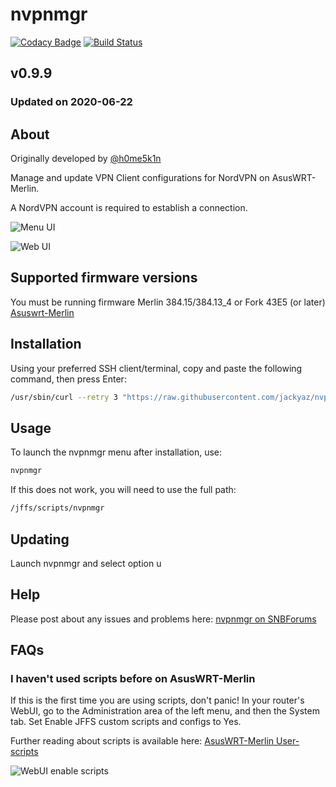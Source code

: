# nvpnmgr
[![Codacy Badge](https://app.codacy.com/project/badge/Grade/50f9c2244ef74cefb3da37448dd69848)](https://www.codacy.com/manual/jackyaz/nvpnmgr?utm_source=github.com&amp;utm_medium=referral&amp;utm_content=jackyaz/nvpnmgr&amp;utm_campaign=Badge_Grade)
[![Build Status](https://travis-ci.com/jackyaz/nvpnmgr.svg?branch=master)](https://travis-ci.com/jackyaz/nvpnmgr)

## v0.9.9
### Updated on 2020-06-22
## About
Originally developed by [@h0me5k1n](https://github.com/h0me5k1n/asusmerlin-nvpnmgr)

Manage and update VPN Client configurations for NordVPN on AsusWRT-Merlin.

A NordVPN account is required to establish a connection.

![Menu UI](https://puu.sh/FZhMO/6ce55ca358.png)

![Web UI](https://puu.sh/FZhMt/2b17558b53.png)

## Supported firmware versions
You must be running firmware Merlin 384.15/384.13_4 or Fork 43E5 (or later) [Asuswrt-Merlin](https://asuswrt.lostrealm.ca/)

## Installation
Using your preferred SSH client/terminal, copy and paste the following command, then press Enter:

```sh
/usr/sbin/curl --retry 3 "https://raw.githubusercontent.com/jackyaz/nvpnmgr/master/nvpnmgr.sh" -o "/jffs/scripts/nvpnmgr" && chmod 0755 /jffs/scripts/nvpnmgr && /jffs/scripts/nvpnmgr install
```

## Usage
To launch the nvpnmgr menu after installation, use:
```sh
nvpnmgr
```

If this does not work, you will need to use the full path:
```sh
/jffs/scripts/nvpnmgr
```

## Updating
Launch nvpnmgr and select option u

## Help
Please post about any issues and problems here: [nvpnmgr on SNBForums]()

## FAQs
### I haven't used scripts before on AsusWRT-Merlin
If this is the first time you are using scripts, don't panic! In your router's WebUI, go to the Administration area of the left menu, and then the System tab. Set Enable JFFS custom scripts and configs to Yes.

Further reading about scripts is available here: [AsusWRT-Merlin User-scripts](https://github.com/RMerl/asuswrt-merlin/wiki/User-scripts)

![WebUI enable scripts](https://puu.sh/A3wnG/00a43283ed.png)
